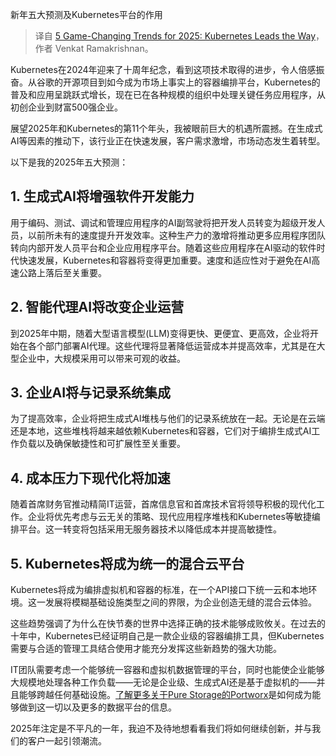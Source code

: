 
<!--
title: 2025年五大颠覆性趋势：Kubernetes引领潮流
cover: https://cdn.thenewstack.io/media/2025/01/4572f4a9-lightbulb.jpg
-->

新年五大预测及Kubernetes平台的作用

> 译自 [5 Game-Changing Trends for 2025: Kubernetes Leads the Way](https://thenewstack.io/5-game-changing-trends-for-2025-kubernetes-leads-the-way/)，作者 Venkat Ramakrishnan。

Kubernetes在2024年迎来了十周年纪念，看到这项技术取得的进步，令人倍感振奋。从谷歌的开源项目到如今成为市场上事实上的容器编排平台，Kubernetes的普及和应用呈跳跃式增长，现在已在各种规模的组织中处理关键任务应用程序，从初创企业到财富500强企业。

展望2025年和Kubernetes的第11个年头，我被眼前巨大的机遇所震撼。在生成式AI等因素的推动下，该行业正在快速发展，客户需求激增，市场动态发生着转型。

以下是我的2025年五大预测：

## 1. 生成式AI将增强软件开发能力

用于编码、测试、调试和管理应用程序的AI副驾驶将把开发人员转变为超级开发人员，以前所未有的速度提升开发效率。这种生产力的激增将推动更多应用程序团队转向内部开发人员平台和企业应用程序平台。随着这些应用程序在AI驱动的软件时代快速发展，Kubernetes和容器将变得更加重要。速度和适应性对于避免在AI高速公路上落后至关重要。

## 2. 智能代理AI将改变企业运营

到2025年中期，随着大型语言模型(LLM)变得更快、更便宜、更高效，企业将开始在各个部门部署AI代理。这些代理将显著降低运营成本并提高效率，尤其是在大型企业中，大规模采用可以带来可观的收益。

## 3. 企业AI将与记录系统集成

为了提高效率，企业将把生成式AI堆栈与他们的记录系统放在一起。无论是在云端还是本地，这些堆栈将越来越依赖Kubernetes和容器，它们对于编排生成式AI工作负载以及确保敏捷性和可扩展性至关重要。

## 4. 成本压力下现代化将加速

随着首席财务官推动精简IT运营，首席信息官和首席技术官将领导积极的现代化工作。企业将优先考虑与云无关的策略、现代应用程序堆栈和Kubernetes等敏捷编排平台。这一转变将包括采用无服务器技术以降低成本并提高敏捷性。

## 5. Kubernetes将成为统一的混合云平台

Kubernetes将成为编排虚拟机和容器的标准，在一个API接口下统一云和本地环境。这一发展将模糊基础设施类型之间的界限，为企业创造无缝的混合云体验。

这些趋势强调了为什么在快节奏的世界中选择正确的技术能够成败攸关。在过去的十年中，Kubernetes已经证明自己是一款企业级的容器编排工具，但Kubernetes需要与合适的管理工具结合使用才能充分发挥这些新趋势的强大功能。

IT团队需要考虑一个能够统一容器和虚拟机数据管理的平台，同时也能使企业能够大规模地处理各种工作负载——无论是企业级、生成式AI还是基于虚拟机的——并且能够跨越任何基础设施。[了解更多关于Pure Storage的Portworx](https://portworx.com/)是如何成为能够做到这一切以及更多的数据平台的信息。

2025年注定是不平凡的一年，我迫不及待地想看看我们将如何继续创新，并与我们的客户一起引领潮流。
